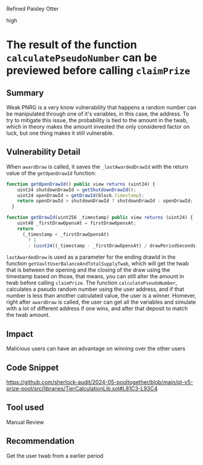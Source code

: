 Refined Paisley Otter

high

# The result of the function `calculatePseudoNumber` can be previewed before calling `claimPrize`

## Summary

Weak PNRG is a very know vulnerability that happens a random number can be manipulated through one of it's variables, in this case, the address. To try to mitigate this issue, the probability is tied to the amount in the twab, which in theory makes the amount invested the only considered factor on luck, but one thing makes it still vulnerable.

## Vulnerability Detail

When `awardDraw` is called, it saves the `_lastAwardedDrawId`  with the return value of the `getOpenDrawId` function:
```javascript
function getOpenDrawId() public view returns (uint24) {
    uint24 shutdownDrawId = getShutdownDrawId();
    uint24 openDrawId = getDrawId(block.timestamp);
    return openDrawId > shutdownDrawId ? shutdownDrawId : openDrawId;
  }

function getDrawId(uint256 _timestamp) public view returns (uint24) {
    uint48 _firstDrawOpensAt = firstDrawOpensAt;
    return
      (_timestamp < _firstDrawOpensAt)
        ? 1
        : (uint24((_timestamp - _firstDrawOpensAt) / drawPeriodSeconds) + 1);
```
`lastAwardedDraw` is used as a parameter for the ending drawId in the function `getVaultUserBalanceAndTotalSupplyTwab`, which will get the twab that is between the opening and the closing of the draw using the timestamp based on those, that means, you can still alter the amount in twab before calling `claimPrize`.
The function `calculatePseudoNumber`, calculates a pseudo random number using the user address, and if that number is less than another calculated value, the user is a winner. Homever, right after `awardDraw` is called, the user can get all the variables and simulate with a lot of different address if one wins, and after that deposit to match the twab amount.

## Impact

Malicious users can have an advantage on winning over the other users

## Code Snippet

https://github.com/sherlock-audit/2024-05-pooltogether/blob/main/pt-v5-prize-pool/src/libraries/TierCalculationLib.sol#L81C3-L93C4

## Tool used

Manual Review

## Recommendation

Get the user twab from a earlier period